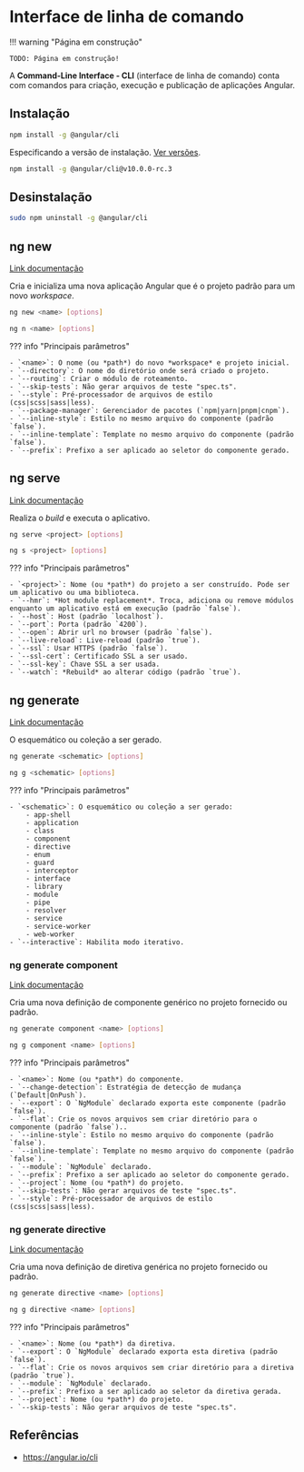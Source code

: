 # Interface de linha de comando

!!! warning "Página em construção"

    TODO: Página em construção!

A **Command-Line Interface - CLI**  (interface de linha de comando) conta com comandos para criação, execução e publicação de aplicações Angular.

## Instalação

```bash
npm install -g @angular/cli
```

Especificando a versão de instalação. [Ver versões](https://github.com/angular/angular-cli/releases).

```bash
npm install -g @angular/cli@v10.0.0-rc.3
```

## Desinstalação

```bash
sudo npm uninstall -g @angular/cli
```

## ng new

[Link documentação](https://angular.io/cli/new)

Cria e inicializa uma nova aplicação Angular que é o projeto padrão para um novo *workspace*.

```bash
ng new <name> [options]

ng n <name> [options]
```

??? info "Principais parâmetros"

    - `<name>`: O nome (ou *path*) do novo *workspace* e projeto inicial.
    - `--directory`: O nome do diretório onde será criado o projeto.
    - `--routing`: Criar o módulo de roteamento.
    - `--skip-tests`: Não gerar arquivos de teste "spec.ts".
    - `--style`: Pré-processador de arquivos de estilo (css|scss|sass|less).
    - `--package-manager`: Gerenciador de pacotes (`npm|yarn|pnpm|cnpm`).
    - `--inline-style`: Estilo no mesmo arquivo do componente (padrão `false`).
    - `--inline-template`: Template no mesmo arquivo do componente (padrão `false`).
    - `--prefix`: Prefixo a ser aplicado ao seletor do componente gerado.

## ng serve

[Link documentação](https://angular.io/cli/serve)

Realiza o *build* e executa o aplicativo.

```bash
ng serve <project> [options]

ng s <project> [options]
```

??? info "Principais parâmetros"

    - `<project>`: Nome (ou *path*) do projeto a ser construído. Pode ser um aplicativo ou uma biblioteca.
    - `--hmr`: *Hot module replacement*. Troca, adiciona ou remove módulos enquanto um aplicativo está em execução (padrão `false`).
    - `--host`: Host (padrão `localhost`).
    - `--port`: Porta (padrão `4200`).
    - `--open`: Abrir url no browser (padrão `false`).
    - `--live-reload`: Live-reload (padrão `true`).
    - `--ssl`: Usar HTTPS (padrão `false`).
    - `--ssl-cert`: Certificado SSL a ser usado.
    - `--ssl-key`: Chave SSL a ser usada.
    - `--watch`: *Rebuild* ao alterar código (padrão `true`).

## ng generate

[Link documentação](https://angular.io/cli/generate)

O esquemático ou coleção a ser gerado.

```bash
ng generate <schematic> [options]

ng g <schematic> [options]
```

??? info "Principais parâmetros"

    - `<schematic>`: O esquemático ou coleção a ser gerado:
        - app-shell
        - application
        - class
        - component
        - directive
        - enum
        - guard
        - interceptor
        - interface
        - library
        - module
        - pipe
        - resolver
        - service
        - service-worker
        - web-worker
    - `--interactive`: Habilita modo iterativo.

### ng generate component

[Link documentação](https://angular.io/cli/generate#component)

Cria uma nova definição de componente genérico no projeto fornecido ou padrão.

```bash
ng generate component <name> [options]

ng g component <name> [options]
```

??? info "Principais parâmetros"

    - `<name>`: Nome (ou *path*) do componente.
    - `--change-detection`: Estratégia de detecção de mudança (`Default|OnPush`).
    - `--export`: O `NgModule` declarado exporta este componente (padrão `false`).
    - `--flat`: Crie os novos arquivos sem criar diretório para o componente (padrão `false`)..
    - `--inline-style`: Estilo no mesmo arquivo do componente (padrão `false`).
    - `--inline-template`: Template no mesmo arquivo do componente (padrão `false`).
    - `--module`: `NgModule` declarado.
    - `--prefix`: Prefixo a ser aplicado ao seletor do componente gerado.
    - `--project`: Nome (ou *path*) do projeto.
    - `--skip-tests`: Não gerar arquivos de teste "spec.ts".
    - `--style`: Pré-processador de arquivos de estilo (css|scss|sass|less).

### ng generate directive

[Link documentação](https://angular.io/cli/generate#directive)

Cria uma nova definição de diretiva genérica no projeto fornecido ou padrão.

```bash
ng generate directive <name> [options]

ng g directive <name> [options]
```

??? info "Principais parâmetros"

    - `<name>`: Nome (ou *path*) da diretiva.
    - `--export`: O `NgModule` declarado exporta esta diretiva (padrão `false`).
    - `--flat`: Crie os novos arquivos sem criar diretório para a diretiva (padrão `true`).
    - `--module`: `NgModule` declarado.
    - `--prefix`: Prefixo a ser aplicado ao seletor da diretiva gerada.
    - `--project`: Nome (ou *path*) do projeto.
    - `--skip-tests`: Não gerar arquivos de teste "spec.ts".

## Referências

- <https://angular.io/cli>
